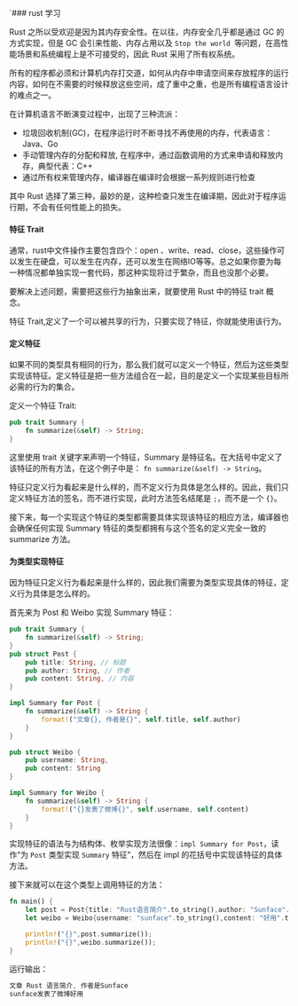 `### rust 学习

Rust 之所以受欢迎是因为其内存安全性。在以往，内存安全几乎都是通过 GC 的方式实现，但是 GC 会引来性能、内存占用以及 `Stop the world `等问题，在高性能场景和系统编程上是不可接受的，因此 Rust 采用了所有权系统。

所有的程序都必须和计算机内存打交道，如何从内存中申请空间来存放程序的运行内容，如何在不需要的时候释放这些空间，成了重中之重，也是所有编程语言设计的难点之一。

在计算机语言不断演变过程中，出现了三种流派：

* 垃圾回收机制(GC)，在程序运行时不断寻找不再使用的内存，代表语言：Java、Go
* 手动管理内存的分配和释放, 在程序中，通过函数调用的方式来申请和释放内存，典型代表：C++
* 通过所有权来管理内存，编译器在编译时会根据一系列规则进行检查

其中 Rust 选择了第三种，最妙的是，这种检查只发生在编译期，因此对于程序运行期，不会有任何性能上的损失。

#### 特征 Trait

通常，rust中文件操作主要包含四个：open 、write、read、close，这些操作可以发生在硬盘，可以发生在内存，还可以发生在网络IO等等。总之如果你要为每一种情况都单独实现一套代码，那这种实现将过于繁杂，而且也没那个必要。

要解决上述问题，需要把这些行为抽象出来，就要使用 Rust 中的特征 trait 概念。

特征 Trait,定义了一个可以被共享的行为，只要实现了特征，你就能使用该行为。

#### 定义特征

如果不同的类型具有相同的行为，那么我们就可以定义一个特征，然后为这些类型实现该特征。定义特征是把一些方法组合在一起，目的是定义一个实现某些目标所必需的行为的集合。

定义一个特征 Trait:
```rust
pub trait Summary {
    fn summarize(&self) -> String;
}
```
这里使用 trait 关键字来声明一个特征，Summary 是特征名。在大括号中定义了该特征的所有方法，在这个例子中是： `fn summarize(&self) -> String`。

特征只定义行为看起来是什么样的，而不定义行为具体是怎么样的。因此，我们只定义特征方法的签名，而不进行实现，此时方法签名结尾是 `;`，而不是一个 `{}`。

接下来，每一个实现这个特征的类型都需要具体实现该特征的相应方法，编译器也会确保任何实现 Summary 特征的类型都拥有与这个签名的定义完全一致的 summarize 方法。

#### 为类型实现特征

因为特征只定义行为看起来是什么样的，因此我们需要为类型实现具体的特征，定义行为具体是怎么样的。

首先来为 Post 和 Weibo 实现 Summary 特征：
```rust
pub trait Summary {
    fn summarize(&self) -> String;
}
pub struct Post {
    pub title: String, // 标题
    pub author: String, // 作者
    pub content: String, // 内容
}

impl Summary for Post {
    fn summarize(&self) -> String {
        format!("文章{}, 作者是{}", self.title, self.author)
    }
}

pub struct Weibo {
    pub username: String,
    pub content: String
}

impl Summary for Weibo {
    fn summarize(&self) -> String {
        format!("{}发表了微博{}", self.username, self.content)
    }
}
```

实现特征的语法与为结构体、枚举实现方法很像：`impl Summary for Post`，读作“为 `Post` 类型实现 `Summary` 特征”，然后在 impl 的花括号中实现该特征的具体方法。


接下来就可以在这个类型上调用特征的方法：
```rust
fn main() {
    let post = Post{title: "Rust语言简介".to_string(),author: "Sunface".to_string(), content: "Rust棒极了!".to_string()};
    let weibo = Weibo{username: "sunface".to_string(),content: "好用".to_string()};

    println!("{}",post.summarize());
    println!("{}",weibo.summarize());
}
```

运行输出：
```rust
文章 Rust 语言简介, 作者是Sunface
sunface发表了微博好用
```

